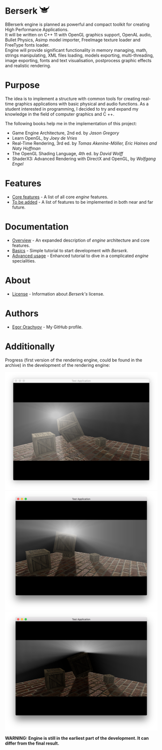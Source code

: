 # Berserk ![Logo](https://github.com/EgorOrachyov/Berserk/blob/master/Pictures/Logo/Berserk-Free-Logo-32.png)

BBerserk engine is planned as powerful and compact toolkit for creating High Performance Applications.  
It will be written on C++ 11 with OpenGL graphics support, OpenAL audio, Bullet Physics, Asimp model importer, FreeImage texture loader and FreeType fonts loader.  
Engine will provide significant functionality in memory managing, math, strings manipulating, XML files loading, models exporting, multi-threading, image exporting, fonts and text visualisation, postprocess graphic effects and realistic rendering.

# Purpose

The idea is to implement a structure with common tools for creating real-time graphics applications with basic physical and audio functions. As a student interested in programming, I decided to try and expand my knowledge in the field of computer graphics and C ++.

The following books help me in the implementation of this project:

* Game Engine Architecture, 2nd ed. by *Jason Gregory* 
* Learn OpenGL, by *Joey de Vries*
* Real-Time Rendering, 3rd ed. by *Tomas Akenine-Möller, Eric Haines and Naty Hoffman*
* The OpenGL Shading Language, 4th ed. by *David Wolff*
* ShaderX3: Advanced Rendering with DirectX and OpenGL, by *Wolfgang Engel*

# Features

* [Core features](https://github.com/EgorOrachyov/Berserk/blob/master/Documentation/BlankSheet.md) - A list of all core *engine* features.
* [To be added](https://github.com/EgorOrachyov/Berserk/blob/master/Documentation/ToBeAdded.md) - A list of features to be implemented in both near and far future.

# Documentation

* [Overview](https://github.com/EgorOrachyov/Berserk/blob/master/Documentation/BlankSheet.md) - An expanded description of *engine* architecture and core features.
* [Basics](https://github.com/EgorOrachyov/Berserk/blob/master/Documentation/BlankSheet.md) - Simple tutorial to start development with *Berserk*.
* [Advanced usage](https://github.com/EgorOrachyov/Berserk/blob/master/Documentation/BlankSheet.md) - Enhanced tutorial to dive in a complicated *engine* specialities.

# About

* [License](https://github.com/EgorOrachyov/Berserk/blob/master/Documentation/BlankSheet.md) - Information about *Berserk's* license.

# Authors

* [Egor Orachyov](https://github.com/EgorOrachyov) - My GitHub profile.

# Additionally

 Progress (first version of the rendering engine, could be found in the archive) in the development of the rendering engine:

![Render 1](https://github.com/EgorOrachyov/Berserk/blob/master/Pictures/Screens/render_1.png)
![Render 2](https://github.com/EgorOrachyov/Berserk/blob/master/Pictures/Screens/render_2.png)
![Render 3](https://github.com/EgorOrachyov/Berserk/blob/master/Pictures/Screens/render_3.png)

**WARNING: Engine is still in the earliest part of the development. It can differ from the final result.**
